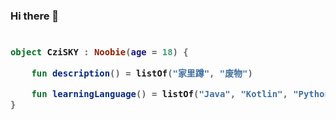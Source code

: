 ### Hi there 👋

<h3>

```kotlin
 
object CziSKY : Noobie(age = 18) {

    fun description() = listOf("家里蹲", "废物")

    fun learningLanguage() = listOf("Java", "Kotlin", "Python", "Haskell", "Scala")
}
 
```

</h3>
